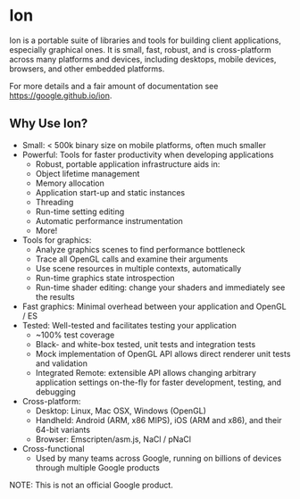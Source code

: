 # Ion

Ion is a portable suite of libraries and tools for building client applications,
especially graphical ones. It is small, fast, robust, and is cross-platform
across many platforms and devices, including desktops, mobile devices, browsers,
and other embedded platforms.

For more details and a fair amount of documentation see
https://google.github.io/ion.

## Why Use Ion?
* Small: < 500k binary size on mobile platforms, often much smaller
* Powerful: Tools for faster productivity when developing applications
  * Robust, portable application infrastructure aids in:
  * Object lifetime management
  * Memory allocation
  * Application start-up and static instances
  * Threading
  * Run-time setting editing
  * Automatic performance instrumentation
  * More!
* Tools for graphics:
  * Analyze graphics scenes to find performance bottleneck
  * Trace all OpenGL calls and examine their arguments
  * Use scene resources in multiple contexts, automatically
  * Run-time graphics state introspection
  * Run-time shader editing: change your shaders and immediately see the results
* Fast graphics: Minimal overhead between your application and OpenGL / ES
* Tested: Well-tested and facilitates testing your application
  * ~100% test coverage
  * Black- and white-box tested, unit tests and integration tests
  * Mock implementation of OpenGL API allows direct renderer unit tests and
    validation
  * Integrated Remote: extensible API allows changing arbitrary application
    settings on-the-fly for faster development, testing, and debugging
* Cross-platform:
  * Desktop: Linux, Mac OSX, Windows (OpenGL)
  * Handheld: Android (ARM, x86 MIPS), iOS (ARM and x86), and their 64-bit
    variants
  * Browser: Emscripten/asm.js, NaCl / pNaCl
* Cross-functional
  * Used by many teams across Google, running on billions of devices through
    multiple Google products

NOTE: This is not an official Google product.
